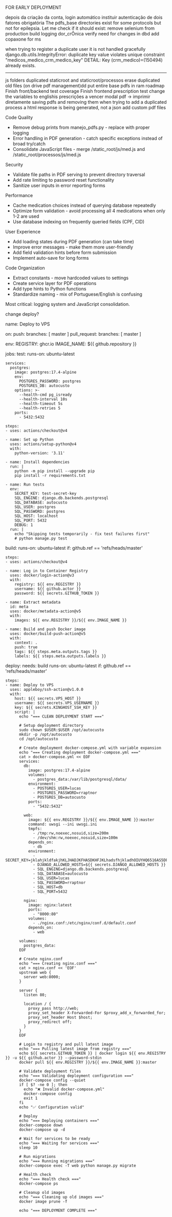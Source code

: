

FOR EARLY DEPLOYMENT

depois da criação da conta, login automático
instituir autenticação de dois fatores obrigatória
The pdfs_base directories exist for some protocols but not for epilepsia. Let me check if it should exist:
remove selenium from production build
logging
dor_crÔnica 
verify need for changes in dbd
add copaxone for ms

when trying to register a duplicate user it is not handled gracefully
django.db.utils.IntegrityError: duplicate key value violates unique constraint "medicos_medico_crm_medico_key"
DETAIL:  Key (crm_medico)=(150494) already exists.


-----------------------------------------------------------------------------------------------------------------

js folders duplicated staticroot and staticroot/processos
erase duplicated old files (on drive pdf management)dd
put entire base pdfs in ram
roadmap
Finish front/backend test coverage
Finish frontend prescription test
change the variables to englishis
prescrições a vencer
modal pdf -> imprimir diretamente
saving pdfs and removing them
when trying to add a duplicated process a html response is being generated, not a json
add custom pdf files

  Code Quality

  - Remove debug prints from manejo_pdfs.py - replace with proper logging
  - Error handling in PDF generation - catch specific exceptions instead of broad try/catch
  - Consolidate JavaScript files - merge /static_root/js/med.js and /static_root/processos/js/med.js

  Security

  - Validate file paths in PDF serving to prevent directory traversal
  - Add rate limiting to password reset functionality
  - Sanitize user inputs in error reporting forms

  Performance

  - Cache medication choices instead of querying database repeatedly
  - Optimize form validation - avoid processing all 4 medications when only 1-2 are used
  - Use database indexing on frequently queried fields (CPF, CID)

  User Experience

  - Add loading states during PDF generation (can take time)
  - Improve error messages - make them more user-friendly
  - Add field validation hints before form submission
  - Implement auto-save for long forms

  Code Organization

  - Extract constants - move hardcoded values to settings
  - Create service layer for PDF operations
  - Add type hints to Python functions
  - Standardize naming - mix of Portuguese/English is confusing

  Most critical: logging system and JavaScript consolidation.


  change deploy?

  name: Deploy to VPS

on:
  push:
    branches: [ master ]
  pull_request:
    branches: [ master ]

env:
  REGISTRY: ghcr.io
  IMAGE_NAME: ${{ github.repository }}

jobs:
  test:
    runs-on: ubuntu-latest
    
    services:
      postgres:
        image: postgres:17.4-alpine
        env:
          POSTGRES_PASSWORD: postgres
          POSTGRES_DB: autocusto
        options: >-
          --health-cmd pg_isready
          --health-interval 10s
          --health-timeout 5s
          --health-retries 5
        ports:
          - 5432:5432

    steps:
    - uses: actions/checkout@v4
    
    - name: Set up Python
      uses: actions/setup-python@v4
      with:
        python-version: '3.11'
    
    - name: Install dependencies
      run: |
        python -m pip install --upgrade pip
        pip install -r requirements.txt
    
    - name: Run tests
      env:
        SECRET_KEY: test-secret-key
        SQL_ENGINE: django.db.backends.postgresql
        SQL_DATABASE: autocusto
        SQL_USER: postgres
        SQL_PASSWORD: postgres
        SQL_HOST: localhost
        SQL_PORT: 5432
        DEBUG: 1
      run: |
        echo "Skipping tests temporarily - fix test failures first"
        # python manage.py test

  build:
    runs-on: ubuntu-latest
    if: github.ref == 'refs/heads/master'
    
    steps:
    - uses: actions/checkout@v4
    
    - name: Log in to Container Registry
      uses: docker/login-action@v3
      with:
        registry: ${{ env.REGISTRY }}
        username: ${{ github.actor }}
        password: ${{ secrets.GITHUB_TOKEN }}
    
    - name: Extract metadata
      id: meta
      uses: docker/metadata-action@v5
      with:
        images: ${{ env.REGISTRY }}/${{ env.IMAGE_NAME }}
    
    - name: Build and push Docker image
      uses: docker/build-push-action@v5
      with:
        context: .
        push: true
        tags: ${{ steps.meta.outputs.tags }}
        labels: ${{ steps.meta.outputs.labels }}

  deploy:
    needs: build
    runs-on: ubuntu-latest
    if: github.ref == 'refs/heads/master'
    
    steps:
    - name: Deploy to VPS
      uses: appleboy/ssh-action@v1.0.0
      with:
        host: ${{ secrets.VPS_HOST }}
        username: ${{ secrets.VPS_USERNAME }}
        key: ${{ secrets.KINGHOST_SSH_KEY }}
        script: |
          echo "=== CLEAN DEPLOYMENT START ==="
          
          # Setup deployment directory
          sudo chown $USER:$USER /opt/autocusto
          mkdir -p /opt/autocusto
          cd /opt/autocusto
          
          # Create deployment docker-compose.yml with variable expansion
          echo "=== Creating deployment docker-compose.yml ==="
          cat > docker-compose.yml << EOF
          services:
            db:
              image: postgres:17.4-alpine
              volumes:
                - postgres_data:/var/lib/postgresql/data/
              environment:
                - POSTGRES_USER=lucas
                - POSTGRES_PASSWORD=rraptnor
                - POSTGRES_DB=autocusto
              ports:
                - "5432:5432"

            web:
              image: ${{ env.REGISTRY }}/${{ env.IMAGE_NAME }}:master
              command: uwsgi --ini uwsgi.ini
              tmpfs:
                - /tmp:rw,noexec,nosuid,size=200m
                - /dev/shm:rw,noexec,nosuid,size=100m
              depends_on:
                - db
              environment:
                - SECRET_KEY=jklahjkldfakjhKLJHADJKFHASDKHFJKLhadsfhjkladhOIUYHQ6516AS5DFASD65F48A6S1652asd1f3as2d
                - DJANGO_ALLOWED_HOSTS=${{ secrets.DJANGO_ALLOWED_HOSTS }}
                - SQL_ENGINE=django.db.backends.postgresql
                - SQL_DATABASE=autocusto
                - SQL_USER=lucas
                - SQL_PASSWORD=rraptnor
                - SQL_HOST=db
                - SQL_PORT=5432

            nginx:
              image: nginx:latest
              ports:
                - "8000:80"
              volumes:
                - ./nginx.conf:/etc/nginx/conf.d/default.conf
              depends_on:
                - web

          volumes:
            postgres_data:
          EOF
          
          # Create nginx.conf
          echo "=== Creating nginx.conf ==="
          cat > nginx.conf << 'EOF'
          upstream web {
            server web:8000;
          }

          server {
            listen 80;
            
            location / {
              proxy_pass http://web;
              proxy_set_header X-Forwarded-For $proxy_add_x_forwarded_for;
              proxy_set_header Host $host;
              proxy_redirect off;
            }
          }
          EOF
          
          # Login to registry and pull latest image
          echo "=== Pulling latest image from registry ==="
          echo ${{ secrets.GITHUB_TOKEN }} | docker login ${{ env.REGISTRY }} -u ${{ github.actor }} --password-stdin
          docker pull ${{ env.REGISTRY }}/${{ env.IMAGE_NAME }}:master
          
          # Validate deployment files
          echo "=== Validating deployment configuration ==="
          docker-compose config --quiet
          if [ $? -ne 0 ]; then
            echo "❌ Invalid docker-compose.yml"
            docker-compose config
            exit 1
          fi
          echo "✅ Configuration valid"
          
          # Deploy
          echo "=== Deploying containers ==="
          docker-compose down
          docker-compose up -d
          
          # Wait for services to be ready
          echo "=== Waiting for services ==="
          sleep 10
          
          # Run migrations
          echo "=== Running migrations ==="
          docker-compose exec -T web python manage.py migrate
          
          # Health check
          echo "=== Health check ==="
          docker-compose ps
          
          # Cleanup old images
          echo "=== Cleaning up old images ==="
          docker image prune -f
          
          echo "=== DEPLOYMENT COMPLETE ==="